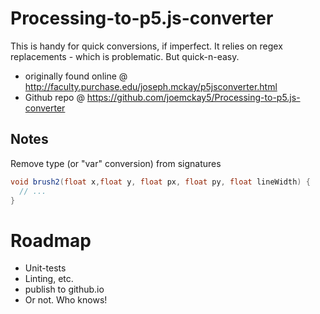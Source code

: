 # Processing-to-p5.js-converter

This is handy for quick conversions, if imperfect.
It relies on regex replacements - which is problematic.
But quick-n-easy.

- originally found online @ http://faculty.purchase.edu/joseph.mckay/p5jsconverter.html
- Github repo @ https://github.com/joemckay5/Processing-to-p5.js-converter

## Notes

Remove type (or "var" conversion) from signatures

```java
void brush2(float x,float y, float px, float py, float lineWidth) {
  // ...
}
```

# Roadmap

- Unit-tests
- Linting, etc.
- publish to github.io
- Or not. Who knows!

